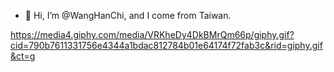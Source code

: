 - 👋 Hi, I’m @WangHanChi, and I come from Taiwan.

https://media4.giphy.com/media/VRKheDy4DkBMrQm66p/giphy.gif?cid=790b7611331756e4344a1bdac812784b01e64174f72fab3c&rid=giphy.gif&ct=g
<!---
WangHanChi/WangHanChi is a ✨ special ✨ repository because its `README.md` (this file) appears on your GitHub profile.
You can click the Preview link to take a look at your changes.
--->
